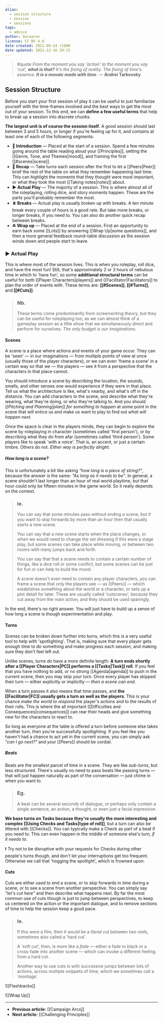 ```yaml
---
alias:
  - session structure
  - session
  - sessions
tags:
  - advice
author: Seraaron
license: CC BY 4.0
date created: 2021-09-24 +1900
date updated: 2021-12-16 20:33
---
```


> #quote
> _From the moment you say ‘action’ to the moment you say ‘cut’, **what is that?**_
> _It's the fixing of reality. The fixing of time's essence. **It is a mosaic made with time**._
> — **Andrei Tarkovsky**

## Session Structure

Before you start your first session of play it can be useful to just familiarize yourself with the time-frames involved and the best ways to get the most out of your session. To this end, we can **define a few useful terms** that help to break up a session into discrete chunks.

**The largest unit is of course the session itself**. A good session should last between 3 and 5 hours, or longer if you're feeling up for it, and contains at least one of each of the following segments:

- **🎦 Introduction** — Placed at the start of a session. Spend a few minutes going around the table reading aloud your [[Principles]],  setting the [[Genre, Tone, and Themes|mood]], and framing the first [[#scenes|scene]].
- **🔂 Recap** — Take turns each session after the first to let a [[Peers|Peer]] brief the rest of the table on what they remember happening last time. This can highlight the moments that they thought were most important, or what they took the most [[Taking notes|notes]] about.
- **▶️ Actual Play** — The majority of a session. This is where almost all of the roleplaying, rolling dice, and story moments happen. These are the parts you'll probably remember the most.
- **⏸️ Breaks** — Actual play is usually broken up with breaks. A ten minute break every couple of hours is a good rate. But take more breaks, or longer breaks, if you need to. You can also do another quick recap between breaks.
- **⏏️ Wrap up** — Placed at the end of a session. First an opportunity to earn back some [[Lots]] by answering [[Wrap Up|some questions]], and then a more general feedback round-table discussion as the session winds down and people start to leave.

### ▶️ Actual Play

This is where most of the session lives. This is when you roleplay, roll dice, and have the most fun! Still, that's approximately 2 or 3 hours of nebulous time in which to 'have fun', so some **additional structural terms** can be useful for both [[Player Characters|players]] and [[Facilitator|Facilitators]] to plan the order of events with. These terms are: **[[#Scenes]]**, **[[#Turns]]**, and **[[#Cuts]]**.

> ### Nb.
>
> These terms come predominantly from screenwriting theory, but they can be useful for roleplaying too; as we can almost think of a gameplay session as a little show that we simultaneously direct and perform for ourselves. _The only budget is our imaginations_.

#### Scenes

A scene is a place where actions and events of your game occur. They can be 'seen' — in our imaginations — from multiple points of view at once (usually those of the player characters), or we can even 'frame a scene' in a certain way so that we — the players — see it from a perspective that the characters in that place cannot.

You should introduce a scene by describing the location, the sounds, smells, and other senses one would experience if they were in that place. Tell us what the architecture is like, what's nearby, and what's off in the distance. You can add characters to the scene, and describe what they're wearing, what they're doing, or who they're talking to. And you should _[[Pitching and Planning|plan]] for something to happen_ at some point in the scene that will entice us and make us want to play to find out _what will happen next_.

Once the space is clear in the players minds, they can begin to explore the scene by roleplaying in character (sometimes called 'first person'), or by describing what they do from afar (sometimes called 'third person'). Some players like to speak 'with a voice'. That is, an accent, or just a certain timbre. Others do not. _Either way is perfectly alright._

##### How long is a scene?

This is unfortunately a bit like asking _"how long is a piece of string?"_, because the answer is the same: _"As long as it needs to be"_. In general, a scene shouldn't last longer than an hour of real world playtime, but that hour could only be fifteen minutes in the game world. So it really depends on the context.

> ### Ie.
>
> You can say that some minutes pass without ending a scene, but if you want to skip forwards by more than an hour then that usually starts a new scene.
>
> You can say that a new scene starts when the place changes, or when we would need to change the set dressing if this were a stage play, but some scenes can take place while moving, or between two rooms with many jumps back and forth.
>
> You can say that that a scene needs to contain a certain number of things, like a dice roll or some conflict, but some scenes can be just for fun or can help to build the mood.
>
> A scene doesn't even need to contain any player characters, you can frame a scene that only the players see — as [[Peers]] — which establishes something about the world or a character, or sets up a plot detail for later. These are usually called 'cutscenes', because they cut away from the main action, and they should be used sparingly.

In the end, there's no right answer. You will just have to build up a sense of how long a scene is though experimentation and play.

#### Turns

Scenes can be broken down further into turns, which this is a very useful tool to help with 'spotlighting'. That is, making sure that every player gets enough time to do something and make progress each session, and making sure they don't feel left out.

Unlike scenes, turns _do_ have a more definite length: **A turn ends shortly after a [[Player Characters|PC]] performs a [[Tasks|Task]] roll**. If you feel that you have nothing to add, or no strong [[Agenda|agenda]] to push in the current scene, then you may skip your turn. Once every player has skipped their turn — either explicitly or implicitly — _then a scene can end_.

When a turn passes it also means that time passes, and **the [[Facilitator|FC]] usually gets a turn as well as the players**. This is your chance _make the world to respond_ the player's actions and to the results of their rolls. This is where the all important [[Difficulties and Consequences|consequences]] can rear their heads and give something new for the characters to react to.

So long as everyone at the table is offered a turn before someone else takes another turn, then you're successfully spotlighting. If you feel like you haven't had a chance to act yet in the current scene, you can simply ask _"can I go next?"_ and your [[Peers]] should be cordial.

##### Beats

Beats are the smallest parcel of time in a scene. They are like _sub-turns_, but less structured. There's usually no need to pass beats like passing turns — that will just happen naturally as part of the conversation — just chime in when you want to.

> ### Eg.
>
> A beat can be several seconds of dialogue, or perhaps only contain a single sentence, an action, a thought, or even just a facial expression.

**We base turns on Tasks because they're usually the more interesting and complex [[Using Checks and Tasks|type of roll]]**, but a turn can also be littered with [[Checks]]. You can typically make a Check as part of a beat if you need to. This can even happen in the middle of someone else's turn, _if it needs to_.

❗ Try not to be disruptive with your requests for Checks during other people's turns though, and don't let your interruptions get too frequent. Otherwise we call that 'hogging the spotlight', which is frowned upon.

#### Cuts

Cuts are either used to end a scene, or to skip forwards in time during a scene, or to see a scene from another perspective. You can simply say _"let's cut here"_ and then describe what happens next. By far the most common use of cuts though is just to jump between perspectives, to keep us centered on the action or the important dialogue, and to remove sections of time to help the session keep a good pace.

> ### Ie.
>
> If this were a film, then it would be a _literal cut_ between two reels, sometimes also called a 'hard cut'.
>
> A 'soft cut',  then, is more like a _fade_ — either a fade to black or a cross-fade into another scene — which can invoke a different feeling from a hard cut.
>
> Another way to use cuts is with successive jumps between lots of actions, across multiple snippets of time, which we sometimes call a 'montage'.

![[Flashbacks]]

![[Wrap Up]]

---

- **Previous article:** [[Campaign Arcs]]
- **Next article:** [[Challenging Principles]]
